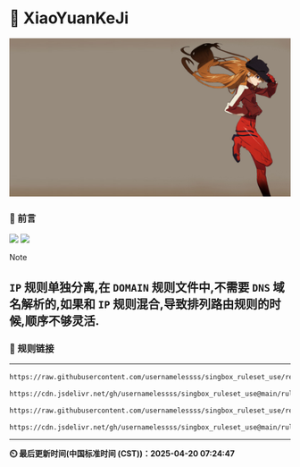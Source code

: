 
# 🧸 XiaoYuanKeJi
![](https://raw.githubusercontent.com/usernamelessss/picture-bed/main/images/202504042256831.jpg)
### 📣 前言
![](https://shields.io/badge/-移除重复规则-ff69b4) ![](https://shields.io/badge/-IP&nbsp;规则单独存放不与&nbsp;DOMAIN&nbsp;等混合-green)
> [!NOTE]
**`IP` 规则单独分离,在 `DOMAIN` 规则文件中,不需要 `DNS` 域名解析的,如果和 `IP` 规则混合,导致排列路由规则的时候,顺序不够灵活.**
---

###  🔗 规则链接
---

```url
https://raw.githubusercontent.com/usernamelessss/singbox_ruleset_use/refs/heads/main/rule/XiaoYuanKeJi/XiaoYuanKeJi_No_IP.json
```

```url
https://cdn.jsdelivr.net/gh/usernamelessss/singbox_ruleset_use@main/rule/XiaoYuanKeJi/XiaoYuanKeJi_No_IP.json
```

```url
https://raw.githubusercontent.com/usernamelessss/singbox_ruleset_use/refs/heads/main/rule/XiaoYuanKeJi/XiaoYuanKeJi_No_IP.srs
```

```url
https://cdn.jsdelivr.net/gh/usernamelessss/singbox_ruleset_use@main/rule/XiaoYuanKeJi/XiaoYuanKeJi_No_IP.srs
```

---
**⏲️ 最后更新时间(中国标准时间 (CST))：2025-04-20 07:24:47**